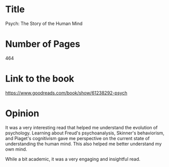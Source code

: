 # Title
Psych: The Story of the Human Mind
# Number of Pages
464
# Link to the book
https://www.goodreads.com/book/show/61238292-psych 
# Opinion
It was a very interesting read that helped me understand the evolution of psychology. 
Learning about Freud's psychoanalysis, Skinner's behaviorism, 
and Piaget's cognitivism gave me perspective on the current state of understanding the human mind. 
This also helped me better understand my own mind. 

While a bit academic, it was a very engaging and insightful read.
